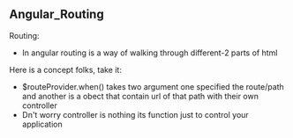 ## Angular_Routing
Routing: 
* In angular routing is a way of walking through different-2 parts of html

Here is a concept folks, take it:
* $routeProvider.when() takes two argument one specified the route/path and another is a obect that contain url of that path with their
 own controller
* Dn't worry controller is nothing its function just to control your application
